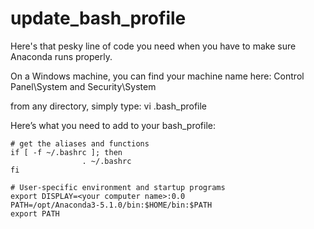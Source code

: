 # update_bash_profile
Here's that pesky line of code you need when you have to make sure Anaconda runs properly.

On a Windows machine, you can find your machine name here: Control Panel\System and Security\System

from any directory, simply type: vi .bash_profile

Here’s what you need to add to your bash_profile:
``` 
# get the aliases and functions
if [ -f ~/.bashrc ]; then
                . ~/.bashrc
fi

# User-specific environment and startup programs
export DISPLAY=<your computer name>:0.0
PATH=/opt/Anaconda3-5.1.0/bin:$HOME/bin:$PATH
export PATH
```
